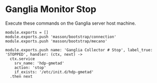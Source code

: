 
# Ganglia Monitor Stop

Execute these commands on the Ganglia server host machine.

    module.exports = []
    module.exports.push 'masson/bootstrap/connection'
    module.exports.push 'masson/bootstrap/mecano'

    module.exports.push name: 'Ganglia Collector # Stop', label_true: 'STOPPED', handler: (ctx, next) ->
      ctx.service
        srv_name: 'hdp-gmetad'
        action: 'stop'
        if_exists: '/etc/init.d/hdp-gmetad'
      .then next
